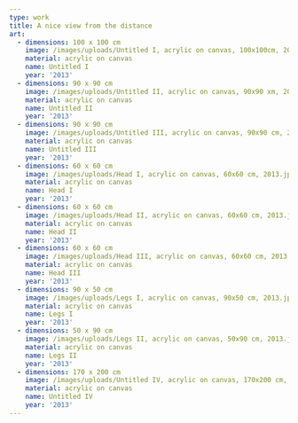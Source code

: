 ```yaml
---
type: work
title: A nice view from the distance
art:
  - dimensions: 100 x 100 cm
    image: /images/uploads/Untitled I, acrylic on canvas, 100x100cm, 2013.jpg
    material: acrylic on canvas
    name: Untitled I
    year: '2013'
  - dimensions: 90 x 90 cm
    image: /images/uploads/Untitled II, acrylic on canvas, 90x90 xm, 2013.jpg
    material: acrylic on canvas
    name: Untitled II
    year: '2013'
  - dimensions: 90 x 90 cm
    image: /images/uploads/Untitled III, acrylic on canvas, 90x90 cm, 2013.jpg
    material: acrylic on canvas
    name: Untitled III
    year: '2013'
  - dimensions: 60 x 60 cm
    image: /images/uploads/Head I, acrylic on canvas, 60x60 cm, 2013.jpg
    material: acrylic on canvas
    name: Head I
    year: '2013'
  - dimensions: 60 x 60 cm
    image: /images/uploads/Head II, acrylic on canvas, 60x60 cm, 2013.jpg
    material: acrylic on canvas
    name: Head II
    year: '2013'
  - dimensions: 60 x 60 cm
    image: /images/uploads/Head III, acrylic on canvas, 60x60 cm, 2013.jpg
    material: acrylic on canvas
    name: Head III
    year: '2013'
  - dimensions: 90 x 50 cm
    image: /images/uploads/Legs I, acrylic on canvas, 90x50 cm, 2013.jpg
    material: acrylic on canvas
    name: Legs I
    year: '2013'
  - dimensions: 50 x 90 cm
    image: /images/uploads/Legs II, acrylic on canvas, 50x90 cm, 2013.jpg
    material: acrylic on canvas
    name: Legs II
    year: '2013'
  - dimensions: 170 x 200 cm
    image: /images/uploads/Untitled IV, acrylic on canvas, 170x200 cm, 2013.jpg
    material: acrylic on canvas
    name: Untitled IV
    year: '2013'
---
```

